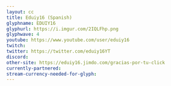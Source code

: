 ```yaml
---
layout: cc
title: Eduiy16 (Spanish)
glyphname: EDUIY16
glyphurl: https://i.imgur.com/2IQLFhp.png
glyphwave: 4
youtube: https://www.youtube.com/user/eduiy16
twitch: 
twitter: https://twitter.com/eduiy16YT
discord: 
other-site: https://eduiy16.jimdo.com/gracias-por-tu-click
currently-partnered: 
stream-currency-needed-for-glyph: 
---
```


